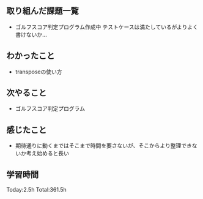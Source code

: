 ## 取り組んだ課題一覧
- ゴルフスコア判定プログラム作成中 テストケースは満たしているがよりよく書けないか…
  
## わかったこと
- transposeの使い方
  
## 次やること
- ゴルフスコア判定プログラム

## 感じたこと
- 期待通りに動くまではそこまで時間を要さないが、そこからより整理できないか考え始めると長い

## 学習時間
Today:2.5h
Total:361.5h
